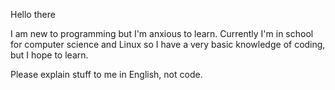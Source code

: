 Hello there 

I am new to programming but I'm anxious to learn.
Currently I'm in school for computer science and Linux so I have a very basic knowledge of coding, but I hope to learn.

Please explain stuff to me in English, not code.

